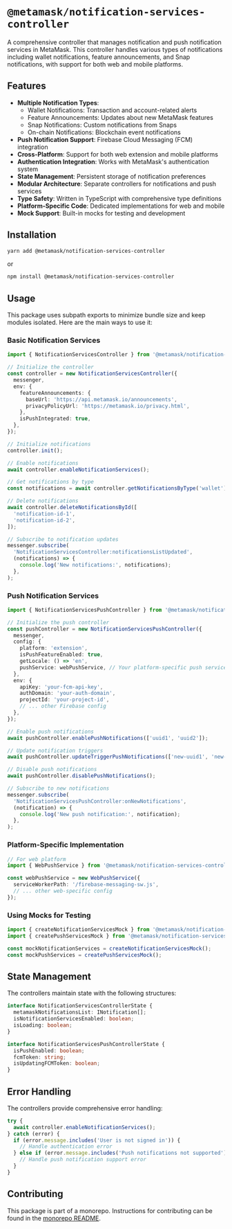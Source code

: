 # `@metamask/notification-services-controller`

A comprehensive controller that manages notification and push notification services in MetaMask. This controller handles various types of notifications including wallet notifications, feature announcements, and Snap notifications, with support for both web and mobile platforms.

## Features

- **Multiple Notification Types**:
  - Wallet Notifications: Transaction and account-related alerts
  - Feature Announcements: Updates about new MetaMask features
  - Snap Notifications: Custom notifications from Snaps
  - On-chain Notifications: Blockchain event notifications
- **Push Notification Support**: Firebase Cloud Messaging (FCM) integration
- **Cross-Platform**: Support for both web extension and mobile platforms
- **Authentication Integration**: Works with MetaMask's authentication system
- **State Management**: Persistent storage of notification preferences
- **Modular Architecture**: Separate controllers for notifications and push services
- **Type Safety**: Written in TypeScript with comprehensive type definitions
- **Platform-Specific Code**: Dedicated implementations for web and mobile
- **Mock Support**: Built-in mocks for testing and development

## Installation

```bash
yarn add @metamask/notification-services-controller
```

or

```bash
npm install @metamask/notification-services-controller
```

## Usage

This package uses subpath exports to minimize bundle size and keep modules isolated. Here are the main ways to use it:

### Basic Notification Services

```typescript
import { NotificationServicesController } from '@metamask/notification-services-controller/notification-services';

// Initialize the controller
const controller = new NotificationServicesController({
  messenger,
  env: {
    featureAnnouncements: {
      baseUrl: 'https://api.metamask.io/announcements',
      privacyPolicyUrl: 'https://metamask.io/privacy.html',
    },
    isPushIntegrated: true,
  },
});

// Initialize notifications
controller.init();

// Enable notifications
await controller.enableNotificationServices();

// Get notifications by type
const notifications = await controller.getNotificationsByType('wallet');

// Delete notifications
await controller.deleteNotificationsById([
  'notification-id-1',
  'notification-id-2',
]);

// Subscribe to notification updates
messenger.subscribe(
  'NotificationServicesController:notificationsListUpdated',
  (notifications) => {
    console.log('New notifications:', notifications);
  },
);
```

### Push Notification Services

```typescript
import { NotificationServicesPushController } from '@metamask/notification-services-controller/push-services';

// Initialize the push controller
const pushController = new NotificationServicesPushController({
  messenger,
  config: {
    platform: 'extension',
    isPushFeatureEnabled: true,
    getLocale: () => 'en',
    pushService: webPushService, // Your platform-specific push service
  },
  env: {
    apiKey: 'your-fcm-api-key',
    authDomain: 'your-auth-domain',
    projectId: 'your-project-id',
    // ... other Firebase config
  },
});

// Enable push notifications
await pushController.enablePushNotifications(['uuid1', 'uuid2']);

// Update notification triggers
await pushController.updateTriggerPushNotifications(['new-uuid1', 'new-uuid2']);

// Disable push notifications
await pushController.disablePushNotifications();

// Subscribe to new notifications
messenger.subscribe(
  'NotificationServicesPushController:onNewNotifications',
  (notification) => {
    console.log('New push notification:', notification);
  },
);
```

### Platform-Specific Implementation

```typescript
// For web platform
import { WebPushService } from '@metamask/notification-services-controller/push-services/web';

const webPushService = new WebPushService({
  serviceWorkerPath: '/firebase-messaging-sw.js',
  // ... other web-specific config
});
```

### Using Mocks for Testing

```typescript
import { createNotificationServicesMock } from '@metamask/notification-services-controller/notification-services/mocks';
import { createPushServicesMock } from '@metamask/notification-services-controller/push-services/mocks';

const mockNotificationServices = createNotificationServicesMock();
const mockPushServices = createPushServicesMock();
```

## State Management

The controllers maintain state with the following structures:

```typescript
interface NotificationServicesControllerState {
  metamaskNotificationsList: INotification[];
  isNotificationServicesEnabled: boolean;
  isLoading: boolean;
}

interface NotificationServicesPushControllerState {
  isPushEnabled: boolean;
  fcmToken: string;
  isUpdatingFCMToken: boolean;
}
```

## Error Handling

The controllers provide comprehensive error handling:

```typescript
try {
  await controller.enableNotificationServices();
} catch (error) {
  if (error.message.includes('User is not signed in')) {
    // Handle authentication error
  } else if (error.message.includes('Push notifications not supported')) {
    // Handle push notification support error
  }
}
```

## Contributing

This package is part of a monorepo. Instructions for contributing can be found in the [monorepo README](https://github.com/MetaMask/core#readme).
